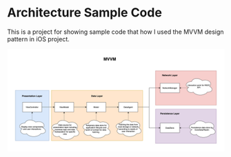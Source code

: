 # Architecture Sample Code
This is a project for showing sample code that how I used the MVVM design pattern in iOS project.

![MVVM explained diagram](https://github.com/zinlinphyo/Architecture-Sample-Code/blob/master/MVVM.jpg)
